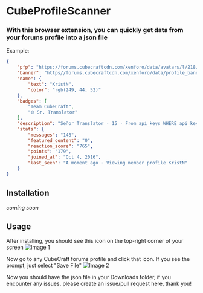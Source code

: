 # CubeProfileScanner

### With this browser extension, you can quickly get data from your forums profile into a json file
Example:
```json
{
    "pfp": "https://forums.cubecraftcdn.com/xenforo/data/avatars/l/218/218925.jpg?1633643936",
    "banner": "https//forums.cubecraftcdn.com/xenforo/data/profile_banners/l/218/218925.jpg?1633274631",
    "name": {
        "text": "KristN",
        "color": "rgb(249, 44, 52)"
    },
    "badges": [
        "Team CubeCraft",
        "🌐 Sr. Translator"
    ],
    "description": "Señor Translator · 15 · From api_keys WHERE api_key = ?, [hashed_key]",
    "stats": {
        "messages": "148",
        "featured_content": "0",
        "reaction_score": "765",
        "points": "179",
        "joined_at": "Oct 4, 2016",
        "last_seen": "A moment ago · Viewing member profile KristN"
    }
}
```
## Installation 
*coming soon*

## Usage
After installing, you should see this icon on the top-right corner of your screen 
![Image 1](https://i.imgur.com/lMmJfLY.png)

Now go to any CubeCraft forums profile and click that icon. If you see the prompt, just select "Save File"
![Image 2](https://i.imgur.com/egcYYPP.png)

Now you should have the json file in your Downloads folder, if you encounter any issues, please create an issue/pull request here, thank you!
